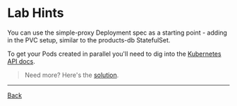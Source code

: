 # Lab Hints

You can use the simple-proxy Deployment spec as a starting point - adding in the PVC setup, similar to the products-db StatefulSet.

To get your Pods created in parallel you'll need to dig into the [Kubernetes API docs](https://kubernetes.io/docs/reference/generated/kubernetes-api/v1.20/).

> Need more? Here's the [solution](solution.md).

---

[Back](./)